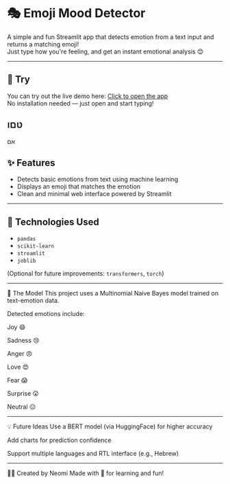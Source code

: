 # 🎭 Emoji Mood Detector

A simple and fun Streamlit app that detects emotion from a text input and returns a matching emoji!  
Just type how you're feeling, and get an instant emotional analysis 😊

---

## 🤩 Try
You can try out the live demo here: [Click to open the app]([https://feelmoji-python-project-msygullupulnuqwt8aqsms.streamlit.app/])  
No installation needed — just open and start typing!

טםו
---
אם
## ✨ Features

- Detects basic emotions from text using machine learning
- Displays an emoji that matches the emotion
- Clean and minimal web interface powered by Streamlit

---

## 🔧 Technologies Used

- `pandas`
- `scikit-learn`
- `streamlit`
- `joblib`

(Optional for future improvements: `transformers`, `torch`)

---
🧠 The Model
This project uses a Multinomial Naive Bayes model trained on text-emotion data.

Detected emotions include:

Joy 😄

Sadness 😢

Anger 😠

Love 😍

Fear 😱

Surprise 😲

Neutral 😐

---
💡 Future Ideas
Use a BERT model (via HuggingFace) for higher accuracy

Add charts for prediction confidence

Support multiple languages and RTL interface (e.g., Hebrew)

---
👩‍💻 Created by Neomi
Made with 💙 for learning and fun!
